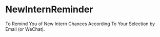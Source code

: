 # NewInternReminder
To Remind You of New Intern Chances According To Your Selection by Email (or WeChat).
